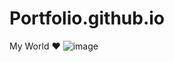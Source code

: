 # Portfolio.github.io
 My World ❤️
![image](https://user-images.githubusercontent.com/75542099/228724218-98a1415c-cd73-4183-bc77-20419f0febbd.png)
